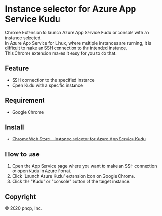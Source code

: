 # Instance selector for Azure App Service Kudu

Chrome Extension to launch Azure App Service Kudu or console with an instance selected.  
In Azure App Service for Linux, where multiple instances are running, it is difficult to make an SSH connection to the intended instance.  
This Chrome extension makes it easy for you to do that.

## Feature

- SSH connection to the specified instance
- Open Kudu with a specific instance

## Requirement

- Google Chrome

## Install

- [Chrome Web Store - Instance selector for Azure App Service Kudu](https://chrome.google.com/webstore/detail/instance-selector-for-azu/epdffjkaaohfjahphbancbnaiilkonel)

## How to use

1. Open the App Service page where you want to make an SSH connection or open Kudu in Azure Portal.
1. Click 'Launch Azure Kudu' extension icon on Google Chrome.
1. Click the "Kudu" or "console" button of the target instance.

## Copyright

&copy; 2020 pnop, Inc.

